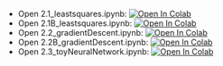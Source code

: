 - Open 2.1_leastsquares.ipynb: [![Open In Colab](https://colab.research.google.com/assets/colab-badge.svg)](https://colab.research.google.com/github/daiki-matsunaga/r3_ml_lecture2022/blob/main/chapter2/2.1_leastsquares.ipynb)
- Open 2.1B_leastsquares.ipynb: [![Open In Colab](https://colab.research.google.com/assets/colab-badge.svg)](https://colab.research.google.com/github/daiki-matsunaga/r3_ml_lecture2022/blob/main/chapter2/2.1B_leastsquares.ipynb)
- Open 2.2_gradientDescent.ipynb: [![Open In Colab](https://colab.research.google.com/assets/colab-badge.svg)](https://colab.research.google.com/github/daiki-matsunaga/r3_ml_lecture2022/blob/main/chapter2/2.2_gradientDescent.ipynb)
- Open 2.2B_gradientDescent.ipynb: [![Open In Colab](https://colab.research.google.com/assets/colab-badge.svg)](https://colab.research.google.com/github/daiki-matsunaga/r3_ml_lecture2022/blob/main/chapter2/2.2B_gradientDescent.ipynb)
- Open 2.3_toyNeuralNetwork.ipynb: [![Open In Colab](https://colab.research.google.com/assets/colab-badge.svg)](https://colab.research.google.com/github/daiki-matsunaga/r3_ml_lecture2022/blob/main/chapter2/2.3_toyNeuralNetwork.ipynb)
